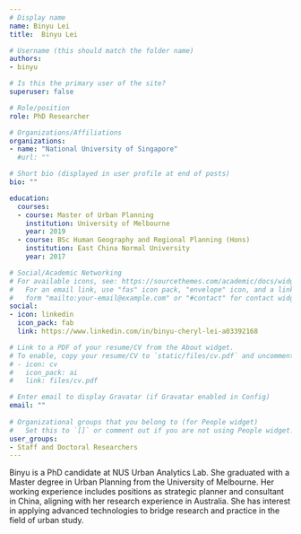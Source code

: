 ```yaml
---
# Display name
name: Binyu Lei
title:  Binyu Lei

# Username (this should match the folder name)
authors:
- binyu

# Is this the primary user of the site?
superuser: false

# Role/position
role: PhD Researcher

# Organizations/Affiliations
organizations:
- name: "National University of Singapore"
  #url: ""

# Short bio (displayed in user profile at end of posts)
bio: ""

education:
  courses:
  - course: Master of Urban Planning
    institution: University of Melbourne
    year: 2019
  - course: BSc Human Geography and Regional Planning (Hons)
    institution: East China Normal University
    year: 2017

# Social/Academic Networking
# For available icons, see: https://sourcethemes.com/academic/docs/widgets/#icons
#   For an email link, use "fas" icon pack, "envelope" icon, and a link in the
#   form "mailto:your-email@example.com" or "#contact" for contact widget.
social:
- icon: linkedin
  icon_pack: fab
  link: https://www.linkedin.com/in/binyu-cheryl-lei-a03392168

# Link to a PDF of your resume/CV from the About widget.
# To enable, copy your resume/CV to `static/files/cv.pdf` and uncomment the lines below.  
# - icon: cv
#   icon_pack: ai
#   link: files/cv.pdf

# Enter email to display Gravatar (if Gravatar enabled in Config)
email: ""
  
# Organizational groups that you belong to (for People widget)
#   Set this to `[]` or comment out if you are not using People widget.  
user_groups:
- Staff and Doctoral Researchers
---
```


Binyu is a PhD candidate at NUS Urban Analytics Lab.
She graduated with a Master degree in Urban Planning from the University of Melbourne.
Her working experience includes positions as strategic planner and consultant in China, aligning with her research experience in Australia.
She has interest in applying advanced technologies to bridge research and practice in the field of urban study.
